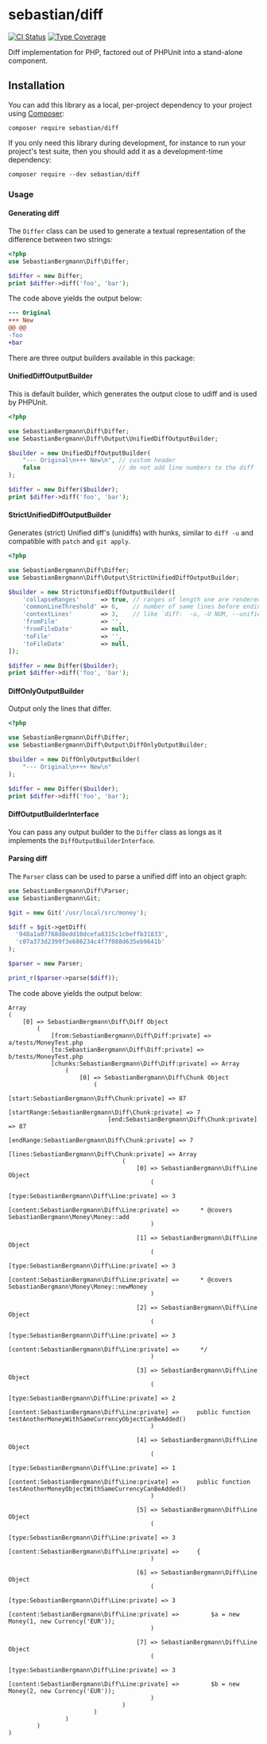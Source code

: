 # sebastian/diff

[![CI Status](https://github.com/sebastianbergmann/diff/workflows/CI/badge.svg)](https://github.com/sebastianbergmann/diff/actions)
[![Type Coverage](https://shepherd.dev/github/sebastianbergmann/diff/coverage.svg)](https://shepherd.dev/github/sebastianbergmann/diff)

Diff implementation for PHP, factored out of PHPUnit into a stand-alone component.

## Installation

You can add this library as a local, per-project dependency to your project using [Composer](https://getcomposer.org/):

```
composer require sebastian/diff
```

If you only need this library during development, for instance to run your project's test suite, then you should add it as a development-time dependency:

```
composer require --dev sebastian/diff
```

### Usage

#### Generating diff

The `Differ` class can be used to generate a textual representation of the difference between two strings:

```php
<?php
use SebastianBergmann\Diff\Differ;

$differ = new Differ;
print $differ->diff('foo', 'bar');
```

The code above yields the output below:
```diff
--- Original
+++ New
@@ @@
-foo
+bar
```

There are three output builders available in this package:

#### UnifiedDiffOutputBuilder

This is default builder, which generates the output close to udiff and is used by PHPUnit.

```php
<?php

use SebastianBergmann\Diff\Differ;
use SebastianBergmann\Diff\Output\UnifiedDiffOutputBuilder;

$builder = new UnifiedDiffOutputBuilder(
    "--- Original\n+++ New\n", // custom header
    false                      // do not add line numbers to the diff 
);

$differ = new Differ($builder);
print $differ->diff('foo', 'bar');
```

#### StrictUnifiedDiffOutputBuilder

Generates (strict) Unified diff's (unidiffs) with hunks,
similar to `diff -u` and compatible with `patch` and `git apply`.

```php
<?php

use SebastianBergmann\Diff\Differ;
use SebastianBergmann\Diff\Output\StrictUnifiedDiffOutputBuilder;

$builder = new StrictUnifiedDiffOutputBuilder([
    'collapseRanges'      => true, // ranges of length one are rendered with the trailing `,1`
    'commonLineThreshold' => 6,    // number of same lines before ending a new hunk and creating a new one (if needed)
    'contextLines'        => 3,    // like `diff:  -u, -U NUM, --unified[=NUM]`, for patch/git apply compatibility best to keep at least @ 3
    'fromFile'            => '',
    'fromFileDate'        => null,
    'toFile'              => '',
    'toFileDate'          => null,
]);

$differ = new Differ($builder);
print $differ->diff('foo', 'bar');
```

#### DiffOnlyOutputBuilder

Output only the lines that differ.

```php
<?php

use SebastianBergmann\Diff\Differ;
use SebastianBergmann\Diff\Output\DiffOnlyOutputBuilder;

$builder = new DiffOnlyOutputBuilder(
    "--- Original\n+++ New\n"
);

$differ = new Differ($builder);
print $differ->diff('foo', 'bar');
```

#### DiffOutputBuilderInterface

You can pass any output builder to the `Differ` class as longs as it implements the `DiffOutputBuilderInterface`.

#### Parsing diff

The `Parser` class can be used to parse a unified diff into an object graph:

```php
use SebastianBergmann\Diff\Parser;
use SebastianBergmann\Git;

$git = new Git('/usr/local/src/money');

$diff = $git->getDiff(
  '948a1a07768d8edd10dcefa8315c1cbeffb31833',
  'c07a373d2399f3e686234c4f7f088d635eb9641b'
);

$parser = new Parser;

print_r($parser->parse($diff));
```

The code above yields the output below:

    Array
    (
        [0] => SebastianBergmann\Diff\Diff Object
            (
                [from:SebastianBergmann\Diff\Diff:private] => a/tests/MoneyTest.php
                [to:SebastianBergmann\Diff\Diff:private] => b/tests/MoneyTest.php
                [chunks:SebastianBergmann\Diff\Diff:private] => Array
                    (
                        [0] => SebastianBergmann\Diff\Chunk Object
                            (
                                [start:SebastianBergmann\Diff\Chunk:private] => 87
                                [startRange:SebastianBergmann\Diff\Chunk:private] => 7
                                [end:SebastianBergmann\Diff\Chunk:private] => 87
                                [endRange:SebastianBergmann\Diff\Chunk:private] => 7
                                [lines:SebastianBergmann\Diff\Chunk:private] => Array
                                    (
                                        [0] => SebastianBergmann\Diff\Line Object
                                            (
                                                [type:SebastianBergmann\Diff\Line:private] => 3
                                                [content:SebastianBergmann\Diff\Line:private] =>      * @covers SebastianBergmann\Money\Money::add
                                            )

                                        [1] => SebastianBergmann\Diff\Line Object
                                            (
                                                [type:SebastianBergmann\Diff\Line:private] => 3
                                                [content:SebastianBergmann\Diff\Line:private] =>      * @covers SebastianBergmann\Money\Money::newMoney
                                            )

                                        [2] => SebastianBergmann\Diff\Line Object
                                            (
                                                [type:SebastianBergmann\Diff\Line:private] => 3
                                                [content:SebastianBergmann\Diff\Line:private] =>      */
                                            )

                                        [3] => SebastianBergmann\Diff\Line Object
                                            (
                                                [type:SebastianBergmann\Diff\Line:private] => 2
                                                [content:SebastianBergmann\Diff\Line:private] =>     public function testAnotherMoneyWithSameCurrencyObjectCanBeAdded()
                                            )

                                        [4] => SebastianBergmann\Diff\Line Object
                                            (
                                                [type:SebastianBergmann\Diff\Line:private] => 1
                                                [content:SebastianBergmann\Diff\Line:private] =>     public function testAnotherMoneyObjectWithSameCurrencyCanBeAdded()
                                            )

                                        [5] => SebastianBergmann\Diff\Line Object
                                            (
                                                [type:SebastianBergmann\Diff\Line:private] => 3
                                                [content:SebastianBergmann\Diff\Line:private] =>     {
                                            )

                                        [6] => SebastianBergmann\Diff\Line Object
                                            (
                                                [type:SebastianBergmann\Diff\Line:private] => 3
                                                [content:SebastianBergmann\Diff\Line:private] =>         $a = new Money(1, new Currency('EUR'));
                                            )

                                        [7] => SebastianBergmann\Diff\Line Object
                                            (
                                                [type:SebastianBergmann\Diff\Line:private] => 3
                                                [content:SebastianBergmann\Diff\Line:private] =>         $b = new Money(2, new Currency('EUR'));
                                            )
                                    )
                            )
                    )
            )
    )
